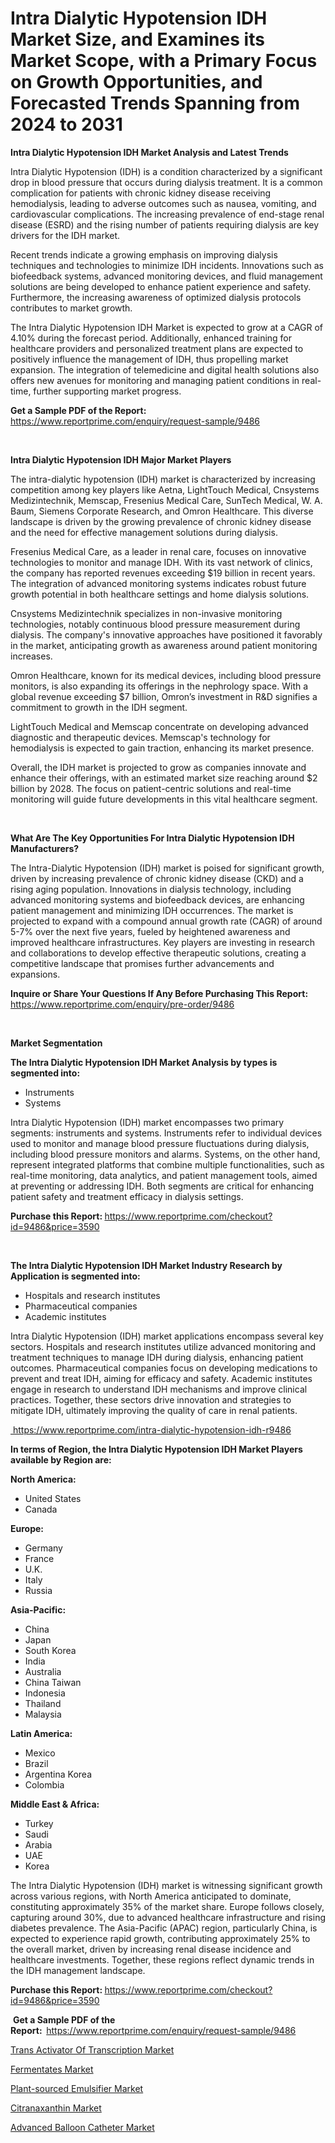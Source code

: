 <p><h1>Intra Dialytic Hypotension IDH Market Size, and Examines its Market Scope, with a Primary Focus on Growth Opportunities, and Forecasted Trends Spanning from 2024 to 2031</h1></p><p><strong>Intra Dialytic Hypotension IDH Market Analysis and Latest Trends</strong></p>
<p><p>Intra Dialytic Hypotension (IDH) is a condition characterized by a significant drop in blood pressure that occurs during dialysis treatment. It is a common complication for patients with chronic kidney disease receiving hemodialysis, leading to adverse outcomes such as nausea, vomiting, and cardiovascular complications. The increasing prevalence of end-stage renal disease (ESRD) and the rising number of patients requiring dialysis are key drivers for the IDH market. </p><p>Recent trends indicate a growing emphasis on improving dialysis techniques and technologies to minimize IDH incidents. Innovations such as biofeedback systems, advanced monitoring devices, and fluid management solutions are being developed to enhance patient experience and safety. Furthermore, the increasing awareness of optimized dialysis protocols contributes to market growth.</p><p>The Intra Dialytic Hypotension IDH Market is expected to grow at a CAGR of 4.10% during the forecast period. Additionally, enhanced training for healthcare providers and personalized treatment plans are expected to positively influence the management of IDH, thus propelling market expansion. The integration of telemedicine and digital health solutions also offers new avenues for monitoring and managing patient conditions in real-time, further supporting market progress.</p></p>
<p><strong>Get a Sample PDF of the Report:&nbsp;</strong> <a href="https://www.reportprime.com/enquiry/request-sample/9486?utm_campaign=1140&utm_medium=2&utm_source=Github&utm_content=ia&utm_term=28112024&utm_id=intra-dialytic-hypotension-idh">https://www.reportprime.com/enquiry/request-sample/9486</a></p>
<p>&nbsp;</p>
<p><strong>Intra Dialytic Hypotension IDH Major Market Players</strong></p>
<p><p>The intra-dialytic hypotension (IDH) market is characterized by increasing competition among key players like Aetna, LightTouch Medical, Cnsystems Medizintechnik, Memscap, Fresenius Medical Care, SunTech Medical, W. A. Baum, Siemens Corporate Research, and Omron Healthcare. This diverse landscape is driven by the growing prevalence of chronic kidney disease and the need for effective management solutions during dialysis.</p><p>Fresenius Medical Care, as a leader in renal care, focuses on innovative technologies to monitor and manage IDH. With its vast network of clinics, the company has reported revenues exceeding $19 billion in recent years. The integration of advanced monitoring systems indicates robust future growth potential in both healthcare settings and home dialysis solutions.</p><p>Cnsystems Medizintechnik specializes in non-invasive monitoring technologies, notably continuous blood pressure measurement during dialysis. The company's innovative approaches have positioned it favorably in the market, anticipating growth as awareness around patient monitoring increases.</p><p>Omron Healthcare, known for its medical devices, including blood pressure monitors, is also expanding its offerings in the nephrology space. With a global revenue exceeding $7 billion, Omron’s investment in R&D signifies a commitment to growth in the IDH segment.</p><p>LightTouch Medical and Memscap concentrate on developing advanced diagnostic and therapeutic devices. Memscap's technology for hemodialysis is expected to gain traction, enhancing its market presence.</p><p>Overall, the IDH market is projected to grow as companies innovate and enhance their offerings, with an estimated market size reaching around $2 billion by 2028. The focus on patient-centric solutions and real-time monitoring will guide future developments in this vital healthcare segment.</p></p>
<p>&nbsp;</p>
<p><strong>What Are The Key Opportunities For Intra Dialytic Hypotension IDH Manufacturers?</strong></p>
<p><p>The Intra-Dialytic Hypotension (IDH) market is poised for significant growth, driven by increasing prevalence of chronic kidney disease (CKD) and a rising aging population. Innovations in dialysis technology, including advanced monitoring systems and biofeedback devices, are enhancing patient management and minimizing IDH occurrences. The market is projected to expand with a compound annual growth rate (CAGR) of around 5-7% over the next five years, fueled by heightened awareness and improved healthcare infrastructures. Key players are investing in research and collaborations to develop effective therapeutic solutions, creating a competitive landscape that promises further advancements and expansions.</p></p>
<p><strong>Inquire or Share Your Questions If Any Before Purchasing This Report:</strong> <a href="https://www.reportprime.com/enquiry/pre-order/9486?utm_campaign=1140&utm_medium=2&utm_source=Github&utm_content=ia&utm_term=28112024&utm_id=intra-dialytic-hypotension-idh">https://www.reportprime.com/enquiry/pre-order/9486</a></p>
<p>&nbsp;</p>
<p><strong>Market Segmentation</strong></p>
<p><strong>The Intra Dialytic Hypotension IDH Market Analysis by types is segmented into:</strong></p>
<p><ul><li>Instruments</li><li>Systems</li></ul></p>
<p><p>Intra Dialytic Hypotension (IDH) market encompasses two primary segments: instruments and systems. Instruments refer to individual devices used to monitor and manage blood pressure fluctuations during dialysis, including blood pressure monitors and alarms. Systems, on the other hand, represent integrated platforms that combine multiple functionalities, such as real-time monitoring, data analytics, and patient management tools, aimed at preventing or addressing IDH. Both segments are critical for enhancing patient safety and treatment efficacy in dialysis settings.</p></p>
<p><strong>Purchase this Report:&nbsp;</strong><a href="https://www.reportprime.com/checkout?id=9486&price=3590&utm_campaign=1140&utm_medium=2&utm_source=Github&utm_content=ia&utm_term=28112024&utm_id=intra-dialytic-hypotension-idh">https://www.reportprime.com/checkout?id=9486&price=3590</a></p>
<p>&nbsp;</p>
<p><strong>The Intra Dialytic Hypotension IDH Market Industry Research by Application is segmented into:</strong></p>
<p><ul><li>Hospitals and research institutes</li><li>Pharmaceutical companies</li><li>Academic institutes</li></ul></p>
<p><p>Intra Dialytic Hypotension (IDH) market applications encompass several key sectors. Hospitals and research institutes utilize advanced monitoring and treatment techniques to manage IDH during dialysis, enhancing patient outcomes. Pharmaceutical companies focus on developing medications to prevent and treat IDH, aiming for efficacy and safety. Academic institutes engage in research to understand IDH mechanisms and improve clinical practices. Together, these sectors drive innovation and strategies to mitigate IDH, ultimately improving the quality of care in renal patients.</p></p>
<p><a href="https://www.reportprime.com/intra-dialytic-hypotension-idh-r9486?utm_campaign=1140&utm_medium=2&utm_source=Github&utm_content=ia&utm_term=28112024&utm_id=intra-dialytic-hypotension-idh">&nbsp;https://www.reportprime.com/intra-dialytic-hypotension-idh-r9486</a></p>
<p><strong>In terms of Region, the Intra Dialytic Hypotension IDH Market Players available by Region are:</strong></p>
<p>
    <p> <strong> North America: </strong>
        <ul>
            <li>United States</li>
            <li>Canada</li>
        </ul>
        </p> 
    <p> <strong> Europe: </strong>
        <ul>
            <li>Germany</li>
            <li>France</li>
            <li>U.K.</li>
            <li>Italy</li>
            <li>Russia</li>
        </ul>
        </p> 
    <p> <strong> Asia-Pacific: </strong>
        <ul>
            <li>China</li>
            <li>Japan</li>
            <li>South Korea</li>
            <li>India</li>
            <li>Australia</li>
            <li>China Taiwan</li>
            <li>Indonesia</li>
            <li>Thailand</li>
            <li>Malaysia</li>
        </ul>
        </p> 
    <p> <strong> Latin America: </strong>
        <ul>
            <li>Mexico</li>
            <li>Brazil</li>
            <li>Argentina Korea</li>
            <li>Colombia</li>
        </ul>
        </p> 
    <p> <strong> Middle East & Africa: </strong>
        <ul>
            <li>Turkey</li>
            <li>Saudi</li>
            <li>Arabia</li>
            <li>UAE</li>
            <li>Korea</li>
        </ul>
    </p>
    </p>
<p><p>The Intra Dialytic Hypotension (IDH) market is witnessing significant growth across various regions, with North America anticipated to dominate, constituting approximately 35% of the market share. Europe follows closely, capturing around 30%, due to advanced healthcare infrastructure and rising diabetes prevalence. The Asia-Pacific (APAC) region, particularly China, is expected to experience rapid growth, contributing approximately 25% to the overall market, driven by increasing renal disease incidence and healthcare investments. Together, these regions reflect dynamic trends in the IDH management landscape.</p></p>
<p><strong>Purchase this Report: </strong><a href="https://www.reportprime.com/checkout?id=9486&price=3590&utm_campaign=1140&utm_medium=2&utm_source=Github&utm_content=ia&utm_term=28112024&utm_id=intra-dialytic-hypotension-idh">https://www.reportprime.com/checkout?id=9486&price=3590</a></p>
<p>&nbsp;<strong>Get a Sample PDF of the Report:&nbsp;&nbsp;</strong><a href="https://www.reportprime.com/enquiry/request-sample/9486?utm_campaign=1140&utm_medium=2&utm_source=Github&utm_content=ia&utm_term=28112024&utm_id=intra-dialytic-hypotension-idh">https://www.reportprime.com/enquiry/request-sample/9486</a></p>
<p><strong></strong></p>
<p><p><a href="https://issuu.com/reportprime-2/docs/trans-activator-of-transcription-ma_9e6ad3984c4cd0?utm_campaign=1140&utm_medium=2&utm_source=Github&utm_content=ia&utm_term=28112024&utm_id=intra-dialytic-hypotension-idh">Trans Activator Of Transcription Market</a></p><p><a href="https://www.linkedin.com/pulse/fermentates-market-size-segmentation-trends-growth-analysis-zcwne?utm_campaign=1140&utm_medium=2&utm_source=Github&utm_content=ia&utm_term=28112024&utm_id=intra-dialytic-hypotension-idh">Fermentates Market</a></p><p><a href="https://issuu.com/reportprime-2/docs/plant-sourced-emulsifier-market-siz_7b61c201ae793f?utm_campaign=1140&utm_medium=2&utm_source=Github&utm_content=ia&utm_term=28112024&utm_id=intra-dialytic-hypotension-idh">Plant-sourced Emulsifier Market</a></p><p><a href="https://www.linkedin.com/pulse/citranaxanthin-market-global-regional-analysis-focus-region-xmkte?utm_campaign=1140&utm_medium=2&utm_source=Github&utm_content=ia&utm_term=28112024&utm_id=intra-dialytic-hypotension-idh">Citranaxanthin Market</a></p><p><a href="https://github.com/AKSHATREPORTPRIME/Market-Research-Report-List-6/blob/main/advanced-balloon-catheter-market.md?utm_campaign=1140&utm_medium=2&utm_source=Github&utm_content=ia&utm_term=28112024&utm_id=intra-dialytic-hypotension-idh">Advanced Balloon Catheter Market</a></p></p>